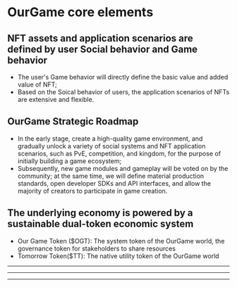 # OurGame core elements

## NFT assets and application scenarios are defined by user Social behavior and Game behavior

* The user's Game behavior will directly define the basic value and added value of NFT;
* Based on the Soical behavior of users, the application scenarios of NFTs are extensive and flexible.

## OurGame Strategic Roadmap

* In the early stage, create a high-quality game environment, and gradually unlock a variety of social systems and NFT application scenarios, such as PvE, competition, and kingdom, for the purpose of initially building a game ecosystem;
* Subsequently, new game modules and gameplay will be voted on by the community; at the same time, we will define material production standards, open developer SDKs and API interfaces, and allow the majority of creators to participate in game creation.

## The underlying economy is powered by a sustainable dual-token economic system

* Our Game Token ($OGT): The system token of the OurGame world, the governance token for stakeholders to share resources
* Tomorrow Token($TT): The native utility token of the OurGame world

****

****

****
